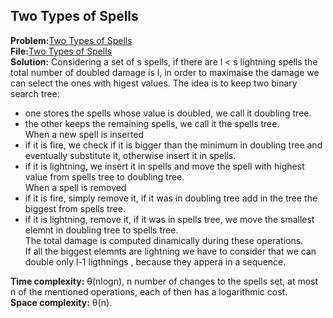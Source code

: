 ## Two Types of Spells
**Problem:**[Two Types of Spells](https://codeforces.com/contest/1398/problem/E?locale=en) \
**File:**[Two Types of Spells](https://github.com/eleonoradgr/CompetitiveProgramming/blob/master/Lecture04/twoTypesSpells.cpp) \
**Solution:** 
Considering a set of s spells, if there are l < s lightning spells the total number of doubled damage is l, in order to maximaise the damage we can select the ones with higest values.
The idea is to keep two binary search tree:
- one stores the spells whose value is doubled, we call it doubling tree.
- the other keeps the remaining spells, we call it the spells tree.\
When a new spell is inserted
- if it is fire, we check if it is bigger than the minimum in doubling tree and eventually substitute it, otherwise insert it in spells.
- if it is lightning, we insert it in spells and move the spell with highest value from spells tree to doubling tree.\
When a spell is removed
- if it is fire, simply remove it, if it was in doubling tree add in the tree the biggest from spells tree.
- if it is lightning, remove it, if it was in spells tree, we move the smallest elemnt in doubling tree to spells tree.\
The total damage is computed dinamically during these operations.\
  If all the biggest elemnts are lightning we have to consider that we can double only l-1 ligthnings , because they appera in a sequence.
  
**Time complexity:** &theta;(nlogn), n number of changes to the spells set, at most n of the mentioned operations, each of then has a logarithmic cost. \
**Space complexity:** &theta;(n).